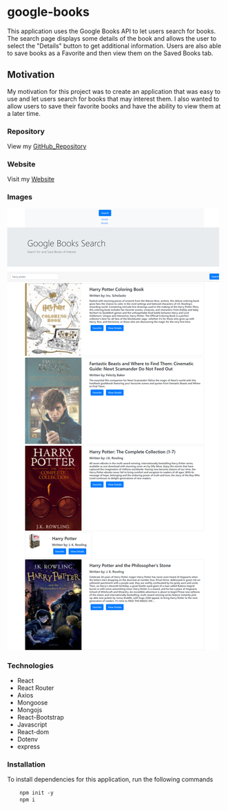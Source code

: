 # google-books
This application uses the Google Books API to let users search for books.  The search page displays some details of the book and allows the user to select the "Details" button to get additional information.  Users are also able to save books as a Favorite and then view them on the Saved Books tab. 

## Motivation
My motivation for this project was to create an application that was easy to use and let users search for books that may interest them.  I also wanted to allow users to save their favorite books and have the ability to view them at a later time. 

### Repository

View my [GitHub_Repository](https://github.com/joshwalters34/google-books)

### Website

Visit my [Website](https://sheltered-brook-36297.herokuapp.com/)

### Images
![Screenshot](./client/public/Google-Books-screenshot.png)



### Technologies 
- React
- React Router
- Axios
- Mongoose
- Mongojs
- React-Bootstrap
- Javascript
- React-dom
- Dotenv
- express


### Installation
To install dependencies for this application, run the following commands

        npm init -y
        npm i